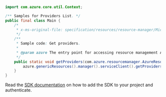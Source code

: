 ```java
import com.azure.core.util.Context;

/** Samples for Providers List. */
public final class Main {
    /*
     * x-ms-original-file: specification/resources/resource-manager/Microsoft.Resources/stable/2021-01-01/examples/GetProviders.json
     */
    /**
     * Sample code: Get providers.
     *
     * @param azure The entry point for accessing resource management APIs in Azure.
     */
    public static void getProviders(com.azure.resourcemanager.AzureResourceManager azure) {
        azure.genericResources().manager().serviceClient().getProviders().list(null, null, Context.NONE);
    }
}
```

Read the [SDK documentation](https://github.com/Azure/azure-sdk-for-java/blob/azure-resourcemanager_2.15.0/sdk/resourcemanager/azure-resourcemanager/README.md) on how to add the SDK to your project and authenticate.
